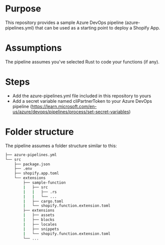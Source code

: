 # Purpose
This repository provides a sample Azure DevOps pipeline (azure-pipelines.yml) that can be used as a starting point to deploy a Shopify App.

# Assumptions
The pipeline assumes you've selected Rust to code your functions (if any).

# Steps
- Add the azure-pipelines.yml file included in this repository to yours
- Add a secret variable named cliPartnerToken to your Azure DevOps pipeline (https://learn.microsoft.com/en-us/azure/devops/pipelines/process/set-secret-variables)

# Folder structure
The pipeline assumes a folder structure similar to this:
```bash
├── azure-pipelines.yml
└── src
    ├── package.json
    ├── .env
    ├── shopify.app.toml
    └── extensions
        ├── sample-function
        |   ├── src
        |   |   ├── .rs
        |   |   └── ...
        |   ├── cargo.toml
        |   └── shopify.function.extension.toml
        ├── extensions
        |   ├── assets
        |   ├── blocks
        |   ├── locales
        |   ├── snippets
        |   └── shopify.function.extension.toml
        └── ...
```

